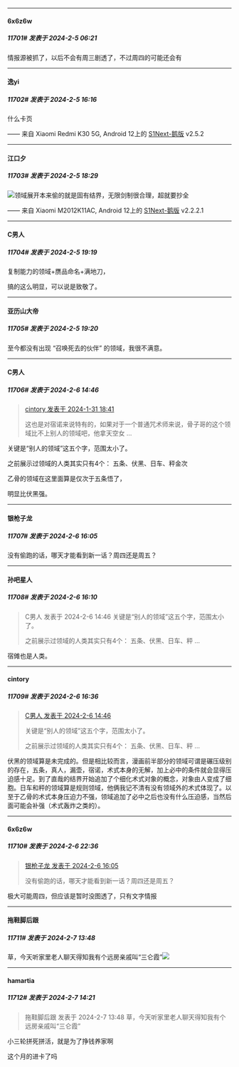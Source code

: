 *****

####  6x6z6w  
##### 11701#       发表于 2024-2-5 06:21

情报源被抓了，以后不会有周三剧透了，不过周四的可能还会有


*****

####  逸yi  
##### 11702#       发表于 2024-2-5 16:16

什么卡页

—— 来自 Xiaomi Redmi K30 5G, Android 12上的 [S1Next-鹅版](https://github.com/ykrank/S1-Next/releases) v2.5.2


*****

####  江口夕  
##### 11703#       发表于 2024-2-5 18:29

<img src="https://static.saraba1st.com/image/smiley/face2017/067.png" referrerpolicy="no-referrer">领域展开本来偷的就是固有结界，无限剑制很合理，超就要抄全

—— 来自 Xiaomi M2012K11AC, Android 12上的 [S1Next-鹅版](https://github.com/ykrank/S1-Next/releases) v2.2.2.1


*****

####  C男人  
##### 11704#       发表于 2024-2-5 19:19

复制能力的领域+赝品命名+满地刀，

搞的这么明显，可以说是致敬了。

*****

####  亚历山大帝  
##### 11705#       发表于 2024-2-5 19:20

至今都没有出现 “召唤死去的伙伴” 的领域，我很不满意。


*****

####  C男人  
##### 11706#       发表于 2024-2-6 14:46

<blockquote><a href="httphttps://bbs.saraba1st.com/2b/forum.php?mod=redirect&amp;goto=findpost&amp;pid=63843454&amp;ptid=1717712" target="_blank">cintory 发表于 2024-1-31 18:41</a>

这也是对宿诺来说特有的，如果对于一个普通咒术师来说，骨子哥的这个领域比不上别人的领域吧，他拿天空女 ...</blockquote>
关键是“别人的领域”这五个字，范围太小了。

之前展示过领域的人类其实只有4个： 五条、伏黑、日车、秤金次

乙骨的领域在这里面算是仅次于五条悟了，

明显比伏黑强。


*****

####  银枪子龙  
##### 11707#       发表于 2024-2-6 16:05

没有偷跑的话，哪天才能看到新一话？周四还是周五？

*****

####  孙吧星人  
##### 11708#       发表于 2024-2-6 16:10

<blockquote>C男人 发表于 2024-2-6 14:46
关键是“别人的领域”这五个字，范围太小了。

之前展示过领域的人类其实只有4个： 五条、伏黑、日车、秤 ...</blockquote>
宿傩也是人类。


*****

####  cintory  
##### 11709#       发表于 2024-2-6 16:36

<blockquote><a href="httphttps://bbs.saraba1st.com/2b/forum.php?mod=redirect&amp;goto=findpost&amp;pid=63897840&amp;ptid=1717712" target="_blank">C男人 发表于 2024-2-6 14:46</a>

关键是“别人的领域”这五个字，范围太小了。

之前展示过领域的人类其实只有4个： 五条、伏黑、日车、秤 ...</blockquote>
伏黑的领域算是未完成的。但是相比较而言，漫画前半部分的领域可谓是碾压级别的存在，五条，真人，漏壶，宿诺，术式本身的无解，加上必中的条件就会显得压迫感十足。到了直哉的结界开始追加了个细化术式对象的概念，对象由人变成了细胞。日车和秤的领域算是规则领域，他俩我记不清有没有领域外的术式体现了。以至于乙骨的术式本身压迫力不强，领域追加了必中之后也没有什么压迫感，当然后面可能会补强（术式轰炸之类的）。


*****

####  6x6z6w  
##### 11710#       发表于 2024-2-6 22:36

<blockquote><a href="httphttps://bbs.saraba1st.com/2b/forum.php?mod=redirect&amp;goto=findpost&amp;pid=63898625&amp;ptid=1717712" target="_blank">银枪子龙 发表于 2024-2-6 16:05</a>

没有偷跑的话，哪天才能看到新一话？周四还是周五？</blockquote>
极大可能周四，但应该是暂时没图透了，只有文字情报


*****

####  拖鞋脚后跟  
##### 11711#       发表于 2024-2-7 13:48

草，今天听家里老人聊天得知我有个远房亲戚叫“三仑霞”<img src="https://static.saraba1st.com/image/smiley/face2017/091.png" referrerpolicy="no-referrer">


*****

####  hamartia  
##### 11712#       发表于 2024-2-7 14:21

<blockquote>拖鞋脚后跟 发表于 2024-2-7 13:48
草，今天听家里老人聊天得知我有个远房亲戚叫“三仑霞”</blockquote>
小三轮拼死拼活，就是为了挣钱养家啊

这个月的进卡了吗

